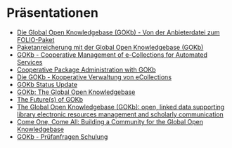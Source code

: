 # Präsentationen

- [Die Global Open Knowledgebase (GOKb) - Von der Anbieterdatei zum 
FOLIO-Paket](https://opus4.kobv.de/opus4-bib-info/frontdoor/index/index/docId/18011 )
- [Paketanreicherung mit der Global Open Knowledgebase 
(GOKb)](https://opus4.kobv.de/opus4-bib-info/frontdoor/index/index/docId/18029)
- [GOKb - Cooperative Management of e-Collections for Automated
    Services](https://www.elag2019.de/programme.html#_day3_gokb)
- [Cooperative Package Administration with
    GOKb](https://www.folio-bib.org/wp-content/uploads/2019/04/GOKb_folio_days_2019_ger.pdf)
- [Die GOKb - Kooperative Verwaltung von
    eCollections](https://opus4.kobv.de/opus4-bib-info/)
- [GOKb Status Update](http://jorol.de/talks/2018-GOKb-Forum/)
- [GOKb: The Global Open
    Knowledgebase](http://www.slideshare.net/gokb/gokb-the-global-open-knowledgebase)
- [The Future(s) of
    GOKb](http://www.slideshare.net/gokb/the-futures-of-gokb)
- [The Global Open Knowledgebase (GOKb): open, linked data supporting
    library electronic resources management and scholarly
    communication](http://www.slideshare.net/gokb/150331-uksg-antelmanwilson)
- [Come One, Come All: Building a Community for the Global Open
    Knowledgebase](http://www.slideshare.net/gokb/20150223-erl15-wilsonbuildingcommunity)
- [GOKb - Prüfanfragen Schulung](GOKb_Pruefanfragen_Schulung_20230627.pdf)
  

